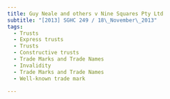```yaml
---
title: Guy Neale and others v Nine Squares Pty Ltd
subtitle: "[2013] SGHC 249 / 18\_November\_2013"
tags:
  - Trusts
  - Express trusts
  - Trusts
  - Constructive trusts
  - Trade Marks and Trade Names
  - Invalidity
  - Trade Marks and Trade Names
  - Well-known trade mark

---
```


